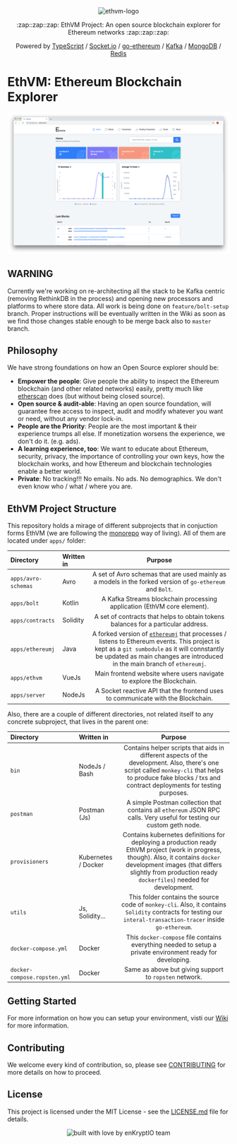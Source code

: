 <div align="center">
  <img src="https://raw.githubusercontent.com/enKryptIO/ethvm/master/.github/assets/logo.png" alt="ethvm-logo">
  <p>:zap::zap::zap: EthVM Project: An open source blockchain explorer for Ethereum networks :zap::zap::zap:</p>
  <p>Powered by <a href="https://www.typescriptlang.org/">TypeScript</a> / <a href="https://github.com/socketio/socket.io">Socket.io</a> / <a href="https://github.com/ethereum/go-ethereum">go-ethereum</a> / <a href="https://kafka.apache.org/">Kafka</a> / <a href="https://github.com/mongodb/mongo">MongoDB</a> / <a href="https://redis.io/topics/quickstart">Redis</a></p>
</div>

# EthVM: Ethereum Blockchain Explorer

![Screenshot example](.github/assets/ethvm.png)

## WARNING

Currently we're working on re-architecting all the stack to be Kafka centric (removing RethinkDB in the process) and opening new processors and platforms to where store data. All work is being done on `feature/bolt-setup` branch. Proper instructions will be eventually written in the Wiki as soon as we find those changes stable enough to be merge back also to `master` branch.

## Philosophy

We have strong foundations on how an Open Source explorer should be:

- **Empower the people**: Give people the ability to inspect the Ethereum blockchain (and other related networks) easily, pretty much like [etherscan](https://etherscan.io/) does (but without being closed source).
- **Open source & audit-able**: Having an open source foundation, will guarantee free access to inspect, audit and modify whatever you want or need, without any vendor lock-in.
- **People are the Priority**: People are the most important & their experience trumps all else. If monetization worsens the experience, we don't do it. (e.g. ads).
- **A learning experience, too**: We want to educate about Ethereum, security, privacy, the importance of controlling your own keys, how the blockchain works, and how Ethereum and blockchain technologies enable a better world.
- **Private**: No tracking!!! No emails. No ads. No demographics. We don't even know who / what / where you are.

## EthVM Project Structure

This repository holds a mirage of different subprojects that in conjuction forms EthVM (we are following the [monorepo](https://medium.com/@maoberlehner/monorepos-in-the-wild-33c6eb246cb9) way of living). All of them are located under `apps/` folder:

| Directory               | Written in | Purpose                                                                                                                                                                                                                                                                     |
|:------------------------|:-----------|:---------------------------------------------------------------------------------------------------------------------------------------------------------------------------------------------------------------------------------------------------------------------------:|
| `apps/avro-schemas`     | Avro       | A set of Avro schemas that are used mainly as a models in the forked version of `go-ethereum` and `Bolt`.                                                                                                                                                                   |
| `apps/bolt`             | Kotlin     | A Kafka Streams blockchain processing application (EthVM core element).                                                                                                                                                                                                     |
| `apps/contracts`        | Solidity   | A set of contracts that helps to obtain tokens balances for a particular address.                                                                                                                                                                                           |
| `apps/ethereumj`        | Java       | A forked version of [`ethereumj`](https://github.com/enKryptIO/ethereumj) that processes / listens to Ethereum events. This project is kept as a `git sumbodule` as it will connstantly be updated as main changes are introduced in the main branch of `ethereumj`.        |
| `apps/ethvm`            | VueJs      | Main frontend website where users navigate to explore the Blockchain.                                                                                                                                                                                                       |
| `apps/server`           | NodeJs     | A Socket reactive API that the frontend uses to communicate with the Blockchain.                                                                                                                                                                                            |

Also, there are a couple of different directories, not related itself to any concrete subproject, that lives in the parent one:

| Directory                    | Written in          | Purpose                                                                                                                                                                                                                                        |
|:-----------------------------|:--------------------|:----------------------------------------------------------------------------------------------------------------------------------------------------------------------------------------------------------------------------------------------:|
| `bin`                        | NodeJs / Bash       | Contains helper scripts that aids in different aspects of the development. Also, there's one script called `monkey-cli` that helps to produce fake blocks / txs and contract deployments for testing purposes.                                 |
| `postman`                    | Postman (Js)        | A simple Postman collection that contains all `ethereum` JSON RPC calls. Very useful for testing our custom geth node.                                                                                                                         |
| `provisioners`               | Kubernetes / Docker | Contains kubernetes definitions for deploying a production ready EthVM project (work in progress, though). Also, it contains `docker` development images (that differs slightly from production ready `dockerfiles`) needed for development.   |
| `utils`                      | Js, Solidity...     | This folder contains the source code of `monkey-cli`. Also, it contains `Solidity` contracts for testing our `interal-transaction-tracer` inside `go-ethereum`.                                                                                |
| `docker-compose.yml`         | Docker              | This `docker-compose` file contains everything needed to setup a private environment ready for developing.                                                                                                                                     |
| `docker-compose.ropsten.yml` | Docker              | Same as above but giving support to `ropsten` network.                                                                                                                                                                                         |

## Getting Started

For more information on how you can setup your environment, visti our [Wiki](https://github.com/enKryptIO/ethvm/wiki/) for more information.

## Contributing

We welcome every kind of contribution, so, please see [CONTRIBUTING](.github/CONTRIBUTING.md) for more details on how to proceed.

## License

This project is licensed under the MIT License - see the [LICENSE.md](LICENSE.md) file for details.

<div align="center">
  <img src="https://forthebadge.com/images/badges/built-with-love.svg" alt="built with love by enKryptIO team" />
</div>
